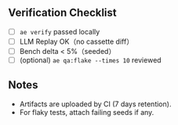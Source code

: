 ## Verification Checklist
- [ ] `ae verify` passed locally
- [ ] LLM Replay OK（no cassette diff）
- [ ] Bench delta < 5%（seeded）
- [ ] (optional) `ae qa:flake --times 10` reviewed

## Notes
- Artifacts are uploaded by CI (7 days retention).
- For flaky tests, attach failing seeds if any.